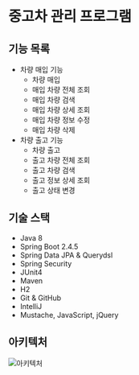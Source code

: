 # 중고차 관리 프로그램
## 기능 목록
* 차량 매입 기능
  * 차량 매입
  * 매입 차량 전체 조회
  * 매입 차량 검색
  * 매입 차량 상세 조회
  * 매입 차량 정보 수정
  * 매입 차량 삭제
* 차량 출고 기능
  * 차량 출고
  * 출고 차량 전체 조회
  * 출고 차량 검색
  * 출고 정보 상세 조회
  * 출고 상태 변경

## 기술 스택
* Java 8
* Spring Boot 2.4.5
* Spring Data JPA & Querydsl
* Spring Security
* JUnit4
* Maven
* H2
* Git & GitHub
* IntelliJ
* Mustache, JavaScript, jQuery

## 아키텍처
![아키텍처](https://raw.githubusercontent.com/smpark1020/tistory/master/%EC%82%AC%EC%9D%B4%EB%93%9C%ED%94%84%EB%A1%9C%EC%A0%9D%ED%8A%B8/%EC%95%84%ED%82%A4%ED%85%8D%EC%B2%98.png)
